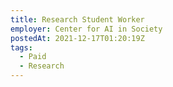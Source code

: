 ```yaml
---
title: Research Student Worker
employer: Center for AI in Society
postedAt: 2021-12-17T01:20:19Z
tags:
  - Paid
  - Research
---
```

